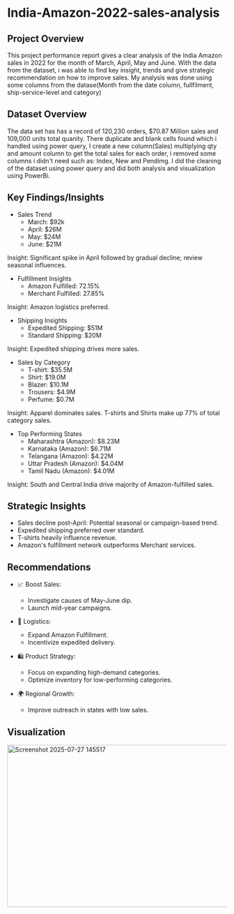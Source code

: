 # India-Amazon-2022-sales-analysis

## Project Overview
This project performance report gives a clear analysis of the India Amazon sales in 2022 for the month of March, April, May and June. With the data from the dataset, i was able to find key insight, trends and give strategic recommendation on how to improve sales. My analysis was done using some columns from the datase(Month from the date column,  fullfilment, ship-service-level and category)

## Dataset Overview
The data set has has a record of 120,230 orders, $70.87 Million sales and 109,000 units total quanity. There duplicate and blank cells found which i handled using power query, I create a new column(Sales) multiplying qty and amount column to get the total sales for each order, i removed some columns i didn't need such as: Index, New and Pendimg. I did the cleaning of the dataset using power query and did both analysis and visualization using PowerBi.

## Key Findings/Insights
- Sales Trend
   - March: $92k
   - April: $26M
   - May: $24M
   - June: $21M
    
Insight:
Significant spike in April followed by gradual decline; review seasonal influences.

- Fulfillment Insights
   - Amazon Fulfilled: 72.15%
   - Merchant Fulfilled: 27.85%

Insight:
Amazon logistics preferred.

- Shipping Insights
   - Expedited Shipping: $51M
   - Standard Shipping: $20M

Insight:
Expedited shipping drives more sales.

- Sales by Category
  - T-shirt: $35.5M
  - Shirt: $19.0M
  - Blazer: $10.1M
  - Trousers: $4.9M
  - Perfume: $0.7M

Insight:
Apparel dominates sales. T-shirts and Shirts make up 77% of total category sales.

- Top Performing States
  - Maharashtra (Amazon): $8.23M
  - Karnataka (Amazon): $6.71M
  - Telangana (Amazon): $4.22M
  - Uttar Pradesh (Amazon): $4.04M
  - Tamil Nadu (Amazon): $4.01M

Insight:
South and Central India drive majority of Amazon-fulfilled sales.

## Strategic Insights
- Sales decline post-April: Potential seasonal or campaign-based trend.
- Expedited shipping preferred over standard.
- T-shirts heavily influence revenue.
- Amazon's fulfillment network outperforms Merchant services.

## Recommendations
- 📈 Boost Sales:
  - Investigate causes of May-June dip.
  - Launch mid-year campaigns.

- 🚚 Logistics:
  - Expand Amazon Fulfillment.
  - Incentivize expedited delivery.

- 🛍️ Product Strategy:
  - Focus on expanding high-demand categories.
  - Optimize inventory for low-performing categories.

- 🌍 Regional Growth:
  - Improve outreach in states with low sales.

## Visualization

<img width="625" height="372" alt="Screenshot 2025-07-27 145517" src="https://github.com/user-attachments/assets/dd90f72a-9579-4271-8e5c-861cbfdb8000" />
